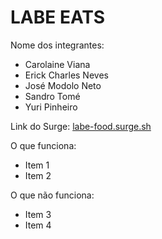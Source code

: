 # LABE EATS

Nome dos integrantes: 
- Carolaine Viana
- Erick Charles Neves
- José Modolo Neto
- Sandro Tomé
- Yuri Pinheiro

Link do Surge: [labe-food.surge.sh](https://labe-food.surge.sh/)

O que funciona:
- Item 1
- Item 2

O que não funciona: 
- Item 3
- Item 4
